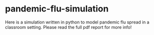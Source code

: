 # pandemic-flu-simulation
Here is a simulation written in python to model pandemic flu spread in a classroom setting. Please read the full pdf report for more info! 
